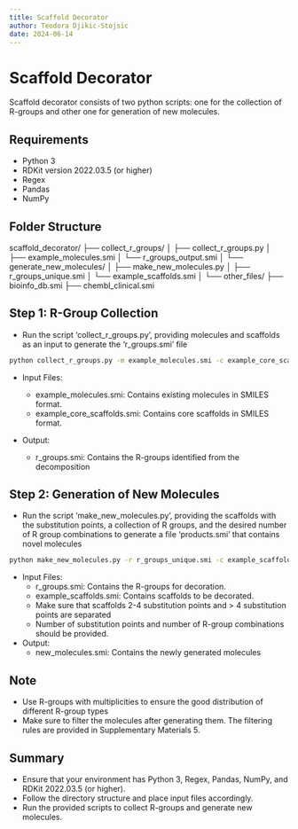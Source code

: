 ```yaml
---
title: Scaffold Decorator
author: Teodora Djikic-Stojsic
date: 2024-06-14
---
```


# Scaffold Decorator

Scaffold decorator consists of two python scripts: one for the collection of R-groups and other one for generation of new molecules. 

## Requirements
* Python 3
* RDKit version 2022.03.5 (or higher)
* Regex
* Pandas
* NumPy

## Folder Structure
scaffold_decorator/
├── collect_r_groups/
│   ├── collect_r_groups.py
│   ├── example_molecules.smi
│   └── r_groups_output.smi
│
└── generate_new_molecules/
│   ├── make_new_molecules.py
│   ├── r_groups_unique.smi
│   └── example_scaffolds.smi
│
└── other_files/
   ├── bioinfo_db.smi
   ├── chembl_clinical.smi

## Step 1: R-Group Collection
* Run the script ‘collect_r_groups.py’, providing molecules and scaffolds as an input to generate the ‘r_groups.smi’ file
```sh
python collect_r_groups.py -m example_molecules.smi -c example_core_scaffolds.smi
```
* Input Files:
    - example_molecules.smi: Contains existing molecules in SMILES format.
    - example_core_scaffolds.smi: Contains core scaffolds in SMILES format.

* Output:
    - r_groups.smi: Contains the R-groups identified from the decomposition

## Step 2: Generation of New Molecules
* Run the script ‘make_new_molecules.py’, providing the scaffolds with the substitution points, a collection of R groups, and the desired number of R group combinations to generate a file ‘products.smi’ that contains novel molecules
```sh
python make_new_molecules.py -r r_groups_unique.smi -c example_scaffolds.smi -n 1000
```
* Input Files:
    - r_groups.smi: Contains the R-groups for decoration.
    - example_scaffolds.smi: Contains scaffolds to be decorated.
    - Make sure that scaffolds 2-4 substitution points and > 4 substitution points are separated
    - Number of substitution points and number of R-group combinations should be provided.
* Output:
     - new_molecules.smi: Contains the newly generated molecules
## Note
* Use R-groups with multiplicities to ensure the good distribution of different R-group types
* Make sure to filter the molecules after generating them. The filtering rules are provided in Supplementary Materials 5.

## Summary
* Ensure that your environment has Python 3, Regex, Pandas, NumPy, and RDKit 2022.03.5 (or higher).
* Follow the directory structure and place input files accordingly.
* Run the provided scripts to collect R-groups and generate new molecules.

